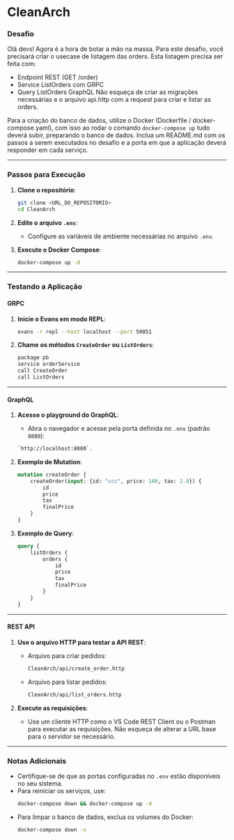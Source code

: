# CleanArch 

### Desafio

Olá devs!
Agora é a hora de botar a mão na massa. Para este desafio, você precisará criar o usecase de listagem das orders.
Esta listagem precisa ser feita com:
- Endpoint REST (GET /order)
- Service ListOrders com GRPC
- Query ListOrders GraphQL
Não esqueça de criar as migrações necessárias e o arquivo api.http com a request para criar e listar as orders.

Para a criação do banco de dados, utilize o Docker (Dockerfile / docker-compose.yaml), com isso ao rodar o comando `docker-compose up` tudo deverá subir, preparando o banco de dados.
Inclua um README.md com os passos a serem executados no desafio e a porta em que a aplicação deverá responder em cada serviço.

---

### Passos para Execução

1. **Clone o repositório**:
   ```bash
   git clone <URL_DO_REPOSITORIO>
   cd CleanArch
   ```

2. **Edite o arquivo `.env`**:
   - Configure as variáveis de ambiente necessárias no arquivo `.env`.

3. **Execute o Docker Compose**:
   ```bash
   docker-compose up -d
   ```

---

### Testando a Aplicação

#### GRPC

1. **Inicie o Evans em modo REPL**:
   ```bash
   evans -r repl --host localhost --port 50051
   ```

2. **Chame os métodos `CreateOrder` ou `ListOrders`**:
   ```bash
   package pb
   service orderService
   call CreateOrder
   call ListOrders
   ```

---

#### GraphQL

1. **Acesse o playground do GraphQL**:
   - Abra o navegador e acesse  pela porta definida no `.env` (padrão `8080`):
    ```bash
   `http://localhost:8080`.
    ```

2. **Exemplo de Mutation**:
   ```graphql
   mutation createOrder { 
       createOrder(input: {id: "ccc", price: 100, tax: 2.0}) { 
           id 
           price 
           tax 
           finalPrice
       }
   }
   ```

3. **Exemplo de Query**:
   ```graphql
   query {
       listOrders {
           orders {
               id
               price
               tax
               finalPrice
           }
       }
   }
   ```

---

#### REST API

1. **Use o arquivo HTTP para testar a API REST**:
   - Arquivo para criar pedidos:
     ```bash
     CleanArch/api/create_order.http
     ```
   - Arquivo para listar pedidos:
     ```bash
     CleanArch/api/list_orders.http
     ```

2. **Execute as requisições**:
   - Use um cliente HTTP como o VS Code REST Client ou o Postman para executar as requisições. Não esqueça de alterar a URL base para o servidor se necessário.

---

### Notas Adicionais

- Certifique-se de que as portas configuradas no `.env` estão disponíveis no seu sistema.
- Para reiniciar os serviços, use:
  ```bash
  docker-compose down && docker-compose up -d
  ```
- Para limpar o banco de dados, exclua os volumes do Docker:
  ```bash
  docker-compose down -v
  ```